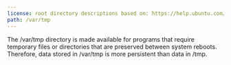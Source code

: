 ```yaml
---
license: root directory descriptions based on: https://help.ubuntu.com/community/LinuxFilesystemTreeOverview originally created by contributors to the Ubuntu documentation wiki and the Filesystem Hierarchy Standard 2.3 created by Filesystem Hierarchy Standard Group.
path: /var/tmp
---
```


The /var/tmp directory is made available for programs that require temporary files or directories that are preserved between system reboots. Therefore, data stored in /var/tmp is more persistent than data in /tmp.